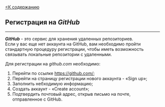 [<К содержанию](./readme.md)

## Регистрация на ***GitHub***

---

***GitHub*** ­- это сервис для хранения удаленных репозиториев.                
Если у вас еще нет аккаунта на GitHub, вам необходимо пройти стандартную процедуру регистрации, чтобы иметь возможность связывать локальные репозитории с удаленными.  

Для регистрации на *github.com* необходимо:

1. Перейти по ссылке https://github.com/; 
2. Перейти на страницу регистрации нового аккаунта -  «Sign up»;
3. Заполнить небходимую информацию;  
4. Создать аккаунт -  «Create account»;  
5. Подтвердить почтовый адрес, открыв письмо на почте, отправленное с GitHub.